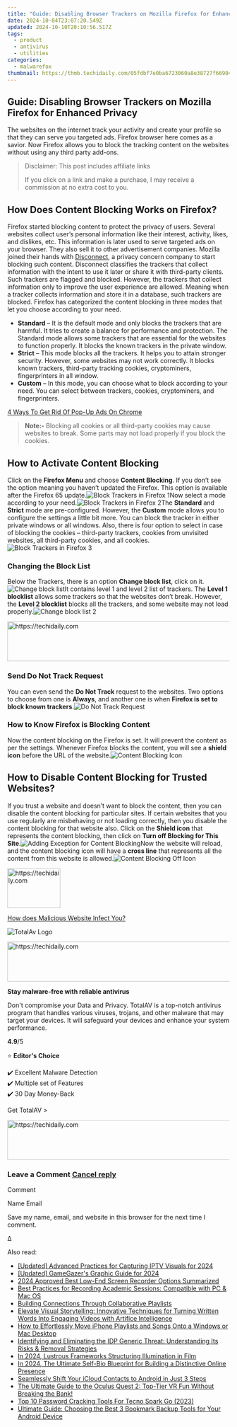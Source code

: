 ```yaml
---
title: "Guide: Disabling Browser Trackers on Mozilla Firefox for Enhanced Privacy"
date: 2024-10-04T23:07:20.549Z
updated: 2024-10-10T20:10:56.517Z
tags:
  - product
  - antivirus
  - utilities
categories:
  - malwarefox
thumbnail: https://thmb.techidaily.com/05fdbf7e0ba6723060a8e38727f66904571eb715bf9889d14555bc1e8e657248.jpg
---
```


## Guide: Disabling Browser Trackers on Mozilla Firefox for Enhanced Privacy

The websites on the internet track your activity and create your profile so that they can serve you targeted ads. Firefox browser here comes as a savior. Now Firefox allows you to block the tracking content on the websites without using any third party add-ons.

>  Disclaimer: This post includes affiliate links
>
>  If you click on a link and make a purchase, I may receive a commission at no extra cost to you.
>

## How Does Content Blocking Works on Firefox?

Firefox started blocking content to protect the privacy of users. Several websites collect user’s personal information like their interest, activity, likes, and dislikes, etc. This information is later used to serve targeted ads on your browser. They also sell it to other advertisement companies. Mozilla joined their hands with [Disconnect](https://disconnect.me/trackerprotection), a privacy concern company to start blocking such content. Disconnect classifies the trackers that collect information with the intent to use it later or share it with third-party clients. Such trackers are flagged and blocked. However, the trackers that collect information only to improve the user experience are allowed. Meaning when a tracker collects information and store it in a database, such trackers are blocked. Firefox has categorized the content blocking in three modes that let you choose according to your need.

* **Standard** – It is the default mode and only blocks the trackers that are harmful. It tries to create a balance for performance and protection. The Standard mode allows some trackers that are essential for the websites to function properly. It blocks the known trackers in the private window.
* **Strict** – This mode blocks all the trackers. It helps you to attain stronger security. However, some websites may not work correctly. It blocks known trackers, third-party tracking cookies, cryptominers, fingerprinters in all window.
* **Custom** – In this mode, you can choose what to block according to your need. You can select between trackers, cookies, cryptominers, and fingerprinters.

[4 Ways To Get Rid Of Pop-Up Ads On Chrome](https://tools.techidaily.com/malwarefox/products/)

> **Note:-** Blocking all cookies or all third-party cookies may cause websites to break. Some parts may not load properly if you block the cookies.

## How to Activate Content Blocking

Click on the **Firefox Menu** and choose **Content Blocking**. If you don’t see the option meaning you haven’t updated the Firefox. This option is available after the Firefox 65 update.![Block Trackers in Firefox 1](https://www.malwarefox.com/wp-content/uploads/2019/06/Block-Trackers-in-Firefox-1.jpg)Now select a mode according to your need.![Block Trackers in Firefox 2](https://www.malwarefox.com/wp-content/uploads/2019/06/Block-Trackers-in-Firefox-2.jpg)The **Standard** and **Strict** mode are pre-configured. However, the **Custom** mode allows you to configure the settings a little bit more. You can block the tracker in either private windows or all windows. Also, there is four option to select in case of blocking the cookies – third-party trackers, cookies from unvisited websites, all third-party cookies, and all cookies.![Block Trackers in Firefox 3](https://www.malwarefox.com/wp-content/uploads/2019/06/Block-Trackers-in-Firefox-3.jpg) 

### Changing the Block List

Below the Trackers, there is an option **Change block list**, click on it.![Change block list](https://www.malwarefox.com/wp-content/uploads/2019/06/Change-block-list.jpg)It contains level 1 and level 2 list of trackers. The **Level 1 blocklist** allows some trackers so that the websites don’t break. However, the **Level 2 blocklist** blocks all the trackers, and some website may not load properly.![Change block list 2](https://www.malwarefox.com/wp-content/uploads/2019/06/Change-block-list-2.jpg) 

<!-- affiliate ads begin -->
<a href="https://imp.i357552.net/c/5597632/857869/11832" target="_top" id="857869">
  <img src="//a.impactradius-go.com/display-ad/11832-857869" border="0" alt="https://techidaily.com" width="728" height="90"/>
</a>
<img height="0" width="0" src="https://imp.i357552.net/i/5597632/857869/11832" style="position:absolute;visibility:hidden;" border="0" />
<!-- affiliate ads end -->

### Send Do Not Track Request

You can even send the **Do Not Track** request to the websites. Two options to choose from one is **Always**, and another one is when **Firefox is set to block known trackers**.![Do Not Track Request](https://www.malwarefox.com/wp-content/uploads/2019/06/Do-Not-Track-Request.jpg) 

### How to Know Firefox is Blocking Content

Now the content blocking on the Firefox is set. It will prevent the content as per the settings. Whenever Firefox blocks the content, you will see a **shield icon** before the URL of the website.![Content Blocking Icon](https://www.malwarefox.com/wp-content/uploads/2019/06/Content-Blocking-Icon.jpg) 

## How to Disable Content Blocking for Trusted Websites?

If you trust a website and doesn’t want to block the content, then you can disable the content blocking for particular sites. If certain websites that you use regularly are misbehaving or not loading correctly, then you disable the content blocking for that website also. Click on the **Shield icon** that represents the content blocking, then click on **Turn off Blocking for This Site**.![Adding Exception for Content Blocking](https://www.malwarefox.com/wp-content/uploads/2019/06/Adding-Exception-for-Content-Blocking.jpg)Now the website will reload, and the content blocking icon will have a **cross line** that represents all the content from this website is allowed.![Content Blocking Off Icon](https://www.malwarefox.com/wp-content/uploads/2019/06/Content-Blocking-Off-Icon.jpg) 

<!-- affiliate ads begin -->
<a href="https://review-au.sjv.io/c/5597632/2098701/14409" target="_top" id="2098701">
  <img src="//a.impactradius-go.com/display-ad/14409-2098701" border="0" alt="https://techidaily.com" width="120" height="90"/>
</a>
<img height="0" width="0" src="https://review-au.sjv.io/i/5597632/2098701/14409" style="position:absolute;visibility:hidden;" border="0" />
<!-- affiliate ads end -->

[How does Malicious Website Infect You?](https://tools.techidaily.com/malwarefox/products/)

![TotalAv Logo](https://www.malwarefox.com/wp-content/uploads/2024/02/totalav-svg.webp "totalav-svg")

<!-- affiliate ads begin -->
<a href="https://appsumo.8odi.net/c/5597632/2049370/7443" target="_top" id="2049370">
  <img src="//a.impactradius-go.com/display-ad/7443-2049370" border="0" alt="https://techidaily.com" width="728" height="90"/>
</a>
<img height="0" width="0" src="https://appsumo.8odi.net/i/5597632/2049370/7443" style="position:absolute;visibility:hidden;" border="0" />
<!-- affiliate ads end -->

**Stay malware-free with reliable antivirus**

Don't compromise your Data and Privacy. TotalAV is a top-notch antivirus program that handles various viruses, trojans, and other malware that may target your devices. It will safeguard your devices and enhance your system performance.

**4.9**/5

⭐ **Editor's Choice**

✔️ Excellent Malware Detection  
✔️ Multiple set of Features  
✔️ 30 Day Money-Back

[](https://tools.techidaily.com/malwarefox/products/) Get TotalAV > 

<!-- affiliate ads begin -->
<a href="https://appsumo.8odi.net/c/5597632/2151864/7443" target="_top" id="2151864">
  <img src="//a.impactradius-go.com/display-ad/7443-2151864" border="0" alt="https://techidaily.com" width="600" height="90"/>
</a>
<img height="0" width="0" src="https://appsumo.8odi.net/i/5597632/2151864/7443" style="position:absolute;visibility:hidden;" border="0" />
<!-- affiliate ads end -->

### Leave a Comment [Cancel reply](https://tools.techidaily.com/malwarefox/products/)

Comment

Name Email 

Save my name, email, and website in this browser for the next time I comment.

Δ

<ins class="adsbygoogle"
     style="display:block"
     data-ad-format="autorelaxed"
     data-ad-client="ca-pub-7571918770474297"
     data-ad-slot="1223367746"></ins>

<ins class="adsbygoogle"
     style="display:block"
     data-ad-client="ca-pub-7571918770474297"
     data-ad-slot="8358498916"
     data-ad-format="auto"
     data-full-width-responsive="true"></ins>

<span class="atpl-alsoreadstyle">Also read:</span>
<div><ul>
<li><a href="https://video-screen-grab.techidaily.com/updated-advanced-practices-for-capturing-iptv-visuals-for-2024/"><u>[Updated] Advanced Practices for Capturing IPTV Visuals for 2024</u></a></li>
<li><a href="https://video-screen-grab.techidaily.com/updated-gamegazers-graphic-guide-for-2024/"><u>[Updated] GameGazer's Graphic Guide for 2024</u></a></li>
<li><a href="https://video-capture.techidaily.com/2024-approved-best-low-end-screen-recorder-options-summarized/"><u>2024 Approved Best Low-End Screen Recorder Options Summarized</u></a></li>
<li><a href="https://win-hot.techidaily.com/best-practices-for-recording-academic-sessions-compatible-with-pc-and-mac-os/"><u>Best Practices for Recording Academic Sessions: Compatible with PC & Mac OS</u></a></li>
<li><a href="https://youtube-videos.techidaily.com/building-connections-through-collaborative-playlists/"><u>Building Connections Through Collaborative Playlists</u></a></li>
<li><a href="https://win-hot.techidaily.com/elevate-visual-storytelling-innovative-techniques-for-turning-written-words-into-engaging-videos-with-artifice-intelligence/"><u>Elevate Visual Storytelling: Innovative Techniques for Turning Written Words Into Engaging Videos with Artifice Intelligence</u></a></li>
<li><a href="https://win-hot.techidaily.com/how-to-effortlessly-move-iphone-playlists-and-songs-onto-a-windows-or-mac-desktop/"><u>How to Effortlessly Move iPhone Playlists and Songs Onto a Windows or Mac Desktop</u></a></li>
<li><a href="https://win-hot.techidaily.com/identifying-and-eliminating-the-idp-generic-threat-understanding-its-risks-and-removal-strategies/"><u>Identifying and Eliminating the IDP Generic Threat: Understanding Its Risks & Removal Strategies</u></a></li>
<li><a href="https://extra-approaches.techidaily.com/in-2024-lustrous-frameworks-structuring-illumination-in-film/"><u>In 2024, Lustrous Frameworks Structuring Illumination in Film</u></a></li>
<li><a href="https://facebook-video-content.techidaily.com/in-2024-the-ultimate-self-bio-blueprint-for-building-a-distinctive-online-presence/"><u>In 2024, The Ultimate Self-Bio Blueprint for Building a Distinctive Online Presence</u></a></li>
<li><a href="https://win-hot.techidaily.com/seamlessly-shift-your-icloud-contacts-to-android-in-just-3-steps/"><u>Seamlessly Shift Your iCloud Contacts to Android in Just 3 Steps</u></a></li>
<li><a href="https://buynow-tips.techidaily.com/the-ultimate-guide-to-the-oculus-quest-2-top-tier-vr-fun-without-breaking-the-bank/"><u>The Ultimate Guide to the Oculus Quest 2: Top-Tier VR Fun Without Breaking the Bank!</u></a></li>
<li><a href="https://unlock-android.techidaily.com/top-10-password-cracking-tools-for-tecno-spark-go-2023-by-drfone-android/"><u>Top 10 Password Cracking Tools For Tecno Spark Go (2023)</u></a></li>
<li><a href="https://win-hot.techidaily.com/ultimate-guide-choosing-the-best-3-bookmark-backup-tools-for-your-android-device/"><u>Ultimate Guide: Choosing the Best 3 Bookmark Backup Tools for Your Android Device</u></a></li>
</ul></div>

